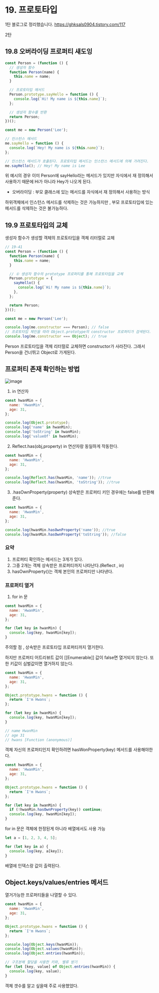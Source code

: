 # 19. 프로토타입

1탄 블로그로 정리했습니다.
https://ghksals0904.tistory.com/117

2탄

## 19.8 오버라이딩 프로퍼티 섀도잉

```js
const Person = (function () {
  // 생성자 함수
  function Person(name) {
    this.name = name;
  }

  // 프로토타입 메서드
  Person.prototype.sayHello = function () {
    console.log(`Hi! My name is ${this.name}`);
  };

  // 생성자 함수를 반환
  return Person;
})();

const me = new Person('Lee');

// 인스턴스 메서드
me.sayHello = function () {
  console.log(`Hey! My name is ${this.name}`);
};

// 인스턴스 메서드가 호출된다. 프로토타입 메서드는 인스턴스 메서드에 의해 가려진다.
me.sayHello(); // Hey! My name is Lee
```

위 예시의 경우 이미 Person에 sayHello라는 메서드가 있지만 자식에서 재 정의해서 사용하기 때문에 Hi가 아니라 Hey가 나오게 된다.

- 오버라이딩 : 부모 클래스에 있는 메서드를 자식에서 재 정의해서 사용하는 방식

하위객체에서 인스턴스 메서드를 삭제하는 것은 가능하지만 , 부모 프로토타입에 있는 메서드를 삭제하는 것은 불가능하다.

## 19.9 프로토타입의 교체

생성자 함수가 생성할 객체의 프로토타입을 객체 리터럴로 교체

```js
// 19-41
const Person = (function () {
  function Person(name) {
    this.name = name;
  }

  // ① 생성자 함수의 prototype 프로퍼티를 통해 프로토타입을 교체
  Person.prototype = {
    sayHello() {
      console.log(`Hi! My name is ${this.name}`);
    },
  };

  return Person;
})();

const me = new Person('Lee');

console.log(me.constructor === Person); // false
// 프로토타입 체인을 따라 Object.prototype의 constructor 프로퍼티가 검색된다.
console.log(me.constructor === Object); // true
```

Person 프로토타입을 객체 리터럴로 교체하면 constructor가 사라진다.
그래서 Person을 건너뛰고 Object로 가게된다.

## 프로퍼티 존재 확인하는 방법

![image](https://user-images.githubusercontent.com/65848374/177062416-71dbf0b5-7b8b-45d9-8317-15b14caa4c61.png)

1. in 연산자

```js
const hwanMin = {
  name: 'HwanMin',
  age: 31,
};

console.log(Object.prototype);
console.log('name' in hwanMin);
console.log('toString' in hwanMin);
console.log('valueOf' in hwanMin);
```

2. Reflect.has(obj,property)
   in 연산자랑 동일하게 작동한다.

```js
const hwanMin = {
  name: 'HwanMin',
  age: 31,
};

console.log(Reflect.has(hwanMin, 'name')); //true
console.log(Reflect.has(hwanMin, 'toString')); //true
```

3. .hasOwnProperty(property)
   상속받은 프로퍼티 키인 경우에는 false를 반환해준다.

```js
const hwanMin = {
  name: 'HwanMin',
  age: 31,
};

console.log(hwanMin.hasOwnProperty('name')); //true
console.log(hwanMin.hasOwnProperty('toString')); //false
```

### 요약

1. 프로퍼티 확인하는 메서드는 3개가 있다.
2. 그중 2개는 객체 상속받은 프로퍼티까지 나타난다.(Reflect , in)
3. hasOwnProperty()는 객체 본인의 프로퍼티만 나타낸다.

### 프로퍼티 열거

1. for in 문

```js
const hwanMin = {
  name: 'HwanMin',
  age: 31,
};

for (let key in hwanMin) {
  console.log(key, hwanMin[key]);
}
```

주의할 점 , 상속받은 프로토타입 프로퍼티까지 열거한다.

하지만 프로퍼티 어트리뷰트 값이 [[Enumerable]] 값이 false면 열거되지 않는다.
또한 키값이 심벌값이면 열거하지 않는다.

```js
const hwanMin = {
  name: 'HwanMin',
  age: 31,
};

Object.prototype.hwans = function () {
  return `I'm Hwans`;
};

for (let key in hwanMin) {
  console.log(key, hwanMin[key]);
}

// name HwanMin
// age 31
// hwans [Function (anonymous)]
```

객체 자신의 프로퍼티인지 확인하려면 hasWonProperty(key) 메서드를 사용해야한다.

```js
const hwanMin = {
  name: 'HwanMin',
  age: 31,
};

Object.prototype.hwans = function () {
  return `I'm Hwans`;
};

for (let key in hwanMin) {
  if (!hwanMin.hasOwnProperty(key)) continue;
  console.log(key, hwanMin[key]);
}
```

for in 문은 객체에 한정된게 아니라 배열에서도 사용 가능

```js
let a = [1, 2, 3, 4, 5];

for (let key in a) {
  console.log(key, a[key]);
}
```

배열에 인덱스랑 값이 출력된다.

## Object.keys/values/entries 메서드

열거가능한 프로퍼티들을 나열할 수 있다.

```js
const hwanMin = {
  name: 'HwanMin',
  age: 31,
};

Object.prototype.hwans = function () {
  return `I'm Hwans`;
};

console.log(Object.keys(hwanMin));
console.log(Object.values(hwanMin));
console.log(Object.entries(hwanMin));

// 구조분해 할당을 사용한 키와, 벨류 받기
for (let [key, value] of Object.entries(hwanMin)) {
  console.log(key, value);
}
```

객체 갯수를 알고 싶을때 주로 사용했었다.
